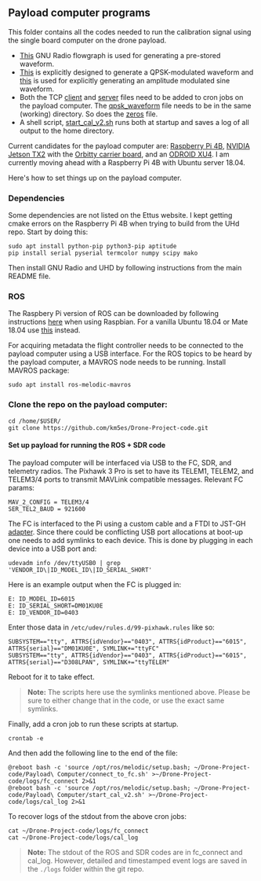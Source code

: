 ## Payload computer programs
This folder contains all the codes needed to run the calibration signal using the single board computer on the drone payload.
* [This](drone_pulse_tx_single_pol_save_file.grc) GNU Radio flowgraph is used for generating a pre-stored waveform.
* [This](generate_waveform_qpsk.grc) is explicitly designed to generate a QPSK-modulated waveform and [this](generate_waveform_sine) is used for explicitly generating an amplitude modulated sine waveform.
* Both the TCP [client](gr_cal_tcp_loopback_client.py) and [server](cal_sequence_tcp_server.py) files need to be added to cron jobs on the payload computer. The [qpsk_waveform](qpsk_Waveform) file needs to be in the same (working) directory. So does the [zeros](zeros) file.
* A shell script, [start_cal_v2.sh](start_cal_v2.sh) runs both at startup and saves a log of all output to the home directory.

Current candidates for the payload computer are: [Raspberry Pi 4B](https://www.raspberrypi.org/products/raspberry-pi-4-model-b/), [NVIDIA Jetson TX2](https://developer.nvidia.com/embedded/jetson-tx2) with the [Orbitty carrier board](http://connecttech.com/product/orbitty-carrier-for-nvidia-jetson-tx2-tx1/), and an [ODROID XU4](https://www.hardkernel.com/shop/odroid-xu4-special-price/). I am currently moving ahead with a Raspberry Pi 4B with Ubuntu server 18.04.

Here's how to set things up on the payload computer. 

### Dependencies
Some dependencies are not listed on the Ettus website. I kept getting cmake errors on the Raspberry Pi 4B when trying to build from the UHd repo. Start by doing this:
```
sudo apt install python-pip python3-pip aptitude
pip install serial pyserial termcolor numpy scipy mako
```
Then install GNU Radio and UHD by following instructions from the main README file.

### ROS
The Raspbery Pi version of ROS can be downloaded by following instructions [here][ROSberryPi_link] when using Raspbian. For a vanilla Ubuntu 18.04 or Mate 18.04 use [this][melodic_install] instead. 

For acquiring metadata the flight controller needs to be connected to the payload computer using a USB interface.
For the ROS topics to be heard by the payload computer, a MAVROS node needs to be running. Install MAVROS package:
```
sudo apt install ros-melodic-mavros
```

### Clone the repo on the payload computer:
```
cd /home/$USER/
git clone https://github.com/km5es/Drone-Project-code.git
```
#### Set up payload for running the ROS + SDR code
The payload computer will be interfaced via USB to the FC, SDR, and telemetry radios. The Pixhawk 3 Pro is set to have its TELEM1, TELEM2, and TELEM3/4 ports to transmit MAVLink compatible messages. Relevant FC params:
```
MAV_2_CONFIG = TELEM3/4
SER_TEL2_BAUD = 921600
```
The FC is interfaced to the Pi using a custom cable and a FTDI to JST-GH [adapter][]. Since there could be conflicting USB port allocations at boot-up one needs to add symlinks to each device. This is done by plugging in each device into a USB port and:
```
udevadm info /dev/ttyUSB0 | grep 'VENDOR_ID\|ID_MODEL_ID\|ID_SERIAL_SHORT'
```
Here is an example output when the FC is plugged in:
```
E: ID_MODEL_ID=6015
E: ID_SERIAL_SHORT=DM01KU0E
E: ID_VENDOR_ID=0403
```
Enter those data in `/etc/udev/rules.d/99-pixhawk.rules` like so:
```
SUBSYSTEM=="tty", ATTRS{idVendor}=="0403", ATTRS{idProduct}=="6015", ATTRS{serial}=="DM01KU0E", SYMLINK+="ttyFC"
SUBSYSTEM=="tty", ATTRS{idVendor}=="0403", ATTRS{idProduct}=="6015", ATTRS{serial}=="D308LPAN", SYMLINK+="ttyTELEM"
```
Reboot for it to take effect. 
>**Note:** The scripts here use the symlinks mentioned above. Please be sure to either change that in the code, or use the exact same symlinks.

Finally, add a cron job to run these scripts at startup.
```
crontab -e
```
And then add the following line to the end of the file:
```
@reboot bash -c 'source /opt/ros/melodic/setup.bash; ~/Drone-Project-code/Payload\ Computer/connect_to_fc.sh' >~/Drone-Project-code/logs/fc_connect 2>&1
@reboot bash -c 'source /opt/ros/melodic/setup.bash; ~/Drone-Project-code/Payload\ Computer/start_cal_v2.sh' >~/Drone-Project-code/logs/cal_log 2>&1
```
To recover logs of the stdout from the above cron jobs:
```
cat ~/Drone-Project-code/logs/fc_connect
cat ~/Drone-Project-code/logs/cal_log
```
>**Note:** The stdout of the ROS and SDR codes are in fc_connect and cal_log. However, detailed and timestamped event logs are saved in the `./logs` folder within the git repo.


[ROSberryPi_link]: http://wiki.ros.org/ROSberryPi/Installing%20ROS%20Melodic%20on%20the%20Raspberry%20Pi
[melodic_install]: http://wiki.ros.org/melodic/Installation/Ubuntu
[adapter]: https://store.mrobotics.io/USB-FTDI-Serial-to-JST-GH-p/mro-ftdi-jstgh01-mr.htm
